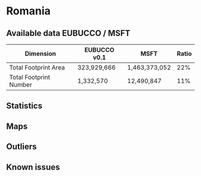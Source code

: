 
# Romania
## Available data EUBUCCO / MSFT

| Dimension    | EUBUCCO v0.1 | MSFT | Ratio |
| -------- | ------- | ------- | ------- |
|Total Footprint Area|323,929,666|1,463,373,052|22%|
|Total Footprint Number|1,332,570|12,490,847|11%|


## Statistics
## Maps
## Outliers
## Known issues
